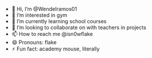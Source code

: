 - 👋 Hi, I’m @Wendelramos01
- 👀 I’m interested in gym
- 🌱 I’m currently learning school courses
- 💞️ I’m looking to collaborate on with teachers in projects
- 📫 How to reach me @isn0wflake
- 😄 Pronouns: flake
- ⚡ Fun fact: academy mouse, literally

<!---
Wendelramos01/Wendelramos01 is a ✨ special ✨ repository because its `README.md` (this file) appears on your GitHub profile.
You can click the Preview link to take a look at your changes.
--->
